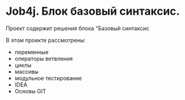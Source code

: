 # Job4j. Блок базовый синтаксис.
Проект содержит решения блока "Базовый синтаксис

В этом проекте рассмотрены: 
- переменные
- операторы ветвления
- циклы
- массивы
- модульное тестирование
- IDEA
- Основы GIT 